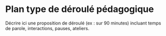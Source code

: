 # Plan type de déroulé pédagogique

Décrire ici une proposition de déroulé (ex : sur 90 minutes) incluant temps de parole, interactions, pauses, ateliers.
